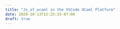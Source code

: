 ```yaml
---
title: "Js_of_ocaml in the VSCode OCaml Platform"
date: 2020-10-13T15:25:33-07:00
draft: true
---
```

